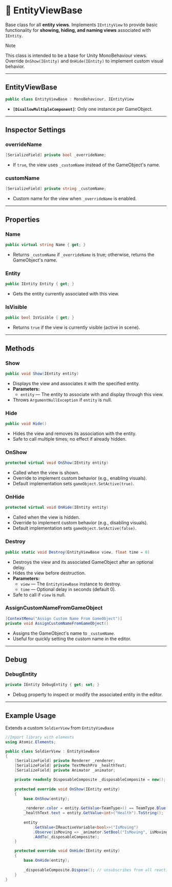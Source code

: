 # 🧩 EntityViewBase

Base class for all **entity views**. Implements `IEntityView` to provide basic functionality for **showing, hiding, and naming views** associated with `IEntity`.

> [!NOTE]  
> This class is intended to be a base for Unity MonoBehaviour views.  
> Override `OnShow(IEntity)` and `OnHide(IEntity)` to implement custom visual behavior.

---

## EntityViewBase
```csharp
public class EntityViewBase : MonoBehaviour, IEntityView
```
- **`[DisallowMultipleComponent]`**: Only one instance per GameObject.

---

## Inspector Settings

### overrideName
```csharp
[SerializeField] private bool _overrideName;
```
- If `true`, the view uses `_customName` instead of the GameObject's name.

### customName
```csharp
[SerializeField] private string _customName;
```
- Custom name for the view when `_overrideName` is enabled.
---

## Properties

### Name
```csharp
public virtual string Name { get; }

```
- Returns `_customName` if `_overrideName` is true; otherwise, returns the GameObject's name.

### Entity
```csharp
public IEntity Entity { get; }
```
- Gets the entity currently associated with this view.

### IsVisible
```csharp
public bool IsVisible { get; }
```
- Returns `true` if the view is currently visible (active in scene).

---

## Methods

### Show
```csharp
public void Show(IEntity entity)
```
- Displays the view and associates it with the specified entity.
- **Parameters:**
    - `entity` — The entity to associate with and display through this view.
- Throws `ArgumentNullException` if `entity` is null.

### Hide
```csharp
public void Hide()
```
- Hides the view and removes its association with the entity.
- Safe to call multiple times; no effect if already hidden.

### OnShow
```csharp
protected virtual void OnShow(IEntity entity)
```
- Called when the view is shown.
- Override to implement custom behavior (e.g., enabling visuals).
- Default implementation sets `gameObject.SetActive(true)`.

### OnHide
```csharp
protected virtual void OnHide(IEntity entity)
```
- Called when the view is hidden.
- Override to implement custom behavior (e.g., disabling visuals).
- Default implementation sets `gameObject.SetActive(false)`.

### Destroy
```csharp
public static void Destroy(EntityViewBase view, float time = 0)
```
- Destroys the view and its associated GameObject after an optional delay.
- Hides the view before destruction.
- **Parameters:**
    - `view` — The `EntityViewBase` instance to destroy.
    - `time` — Optional delay in seconds (default 0).
- Safe to call if `view` is null.

### AssignCustomNameFromGameObject
```csharp
[ContextMenu("Assign Custom Name From GameObject")]
private void AssignCustomNameFromGameObject()
```
- Assigns the GameObject's name to `_customName`.
- Useful for quickly setting the custom name in the editor.

---

## Debug

### DebugEntity
```csharp
private IEntity DebugEntity { get; set; }
```
- Debug property to inspect or modify the associated entity in the editor.

---

## Example Usage
Extends a custom `SoldierView` from `EntityViewBase`

```csharp
//Import library with elements
using Atomic.Elements;

public class SoldierView : EntityViewBase
{
    [SerializeField] private Renderer _renderer;
    [SerializeField] private TextMeshPro _healthText;
    [SerializeField] private Animator _animator;

    private readonly DisposableComposite _disposableComposite = new();
    
    protected override void OnShow(IEntity entity)
    {
        base.OnShow(entity); 
        
        _renderer.color = entity.GetValue<TeamType>() == TeamType.Blue ? Color.blue : Color.red;
        _healthText.text = entity.GetValue<int>("Health").ToString();
        
        entity
            .GetValue<IReactiveVariable<bool>>("IsMoving")
            .Observe(isMoving => _animator.SetBool("IsMoving", isMoving))
            .AddTo(_disposableComposite);
    }

    protected override void OnHide(IEntity entity)
    {
        base.OnHide(entity);
        
        _disposableComposite.Dispose(); // unsubscribes from all reactive observables
    }
}
```